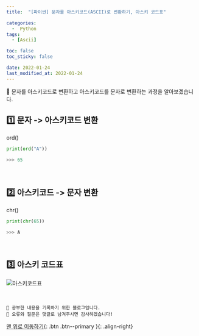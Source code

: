 ```yaml
---
title:  "[파이썬] 문자를 아스키코드(ASCII)로 변환하기, 아스키 코드표" 

categories:
  -  Python 
tags:
  - [Ascii]

toc: false
toc_sticky: false

date: 2022-01-24
last_modified_at: 2022-01-24
---
```


🔔 문자를 아스키코드로 변환하고 아스키코드를 문자로 변환하는 과정을 알아보겠습니다.

## 1️⃣ 문자 -> 아스키코드 변환
ord()
```python
print(ord("A"))

>>> 65
```
<br>

## 2️⃣ 아스키코드 -> 문자 변환
chr()
```python
print(chr(65))

>>> A
```

<br>

## 3️⃣ 아스키 코드표

![아스키코드표](https://user-images.githubusercontent.com/45157347/150736430-7486d6b4-ea48-4afa-b92d-c7a9105b7f8b.jpg)

<br>

    💾 공부한 내용을 기록하기 위한 블로그입니다.
    📄 오류와 질문은 댓글로 남겨주시면 감사하겠습니다!

[맨 위로 이동하기](#){: .btn .btn--primary }{: .align-right}